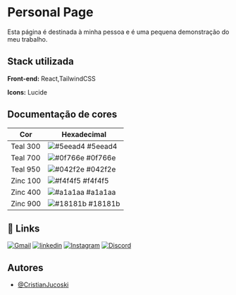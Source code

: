
# Personal Page

Esta página é destinada à minha pessoa e é uma pequena demonstração do meu trabalho.


## Stack utilizada

**Front-end:** React,TailwindCSS

**Icons:** Lucide

## Documentação de cores

| Cor               | Hexadecimal                                                |
| ----------------- | ---------------------------------------------------------------- |
| Teal 300          | ![#5eead4](https://via.placeholder.com/10/5eead4?text=+) #5eead4 |
| Teal 700          | ![#0f766e](https://via.placeholder.com/10/0f766e?text=+) #0f766e |
| Teal 950          | ![#042f2e](https://via.placeholder.com/10/042f2e?text=+) #042f2e |
| Zinc 100          | ![#f4f4f5](https://via.placeholder.com/10/f4f4f5?text=+) #f4f4f5 |
| Zinc 400          | ![#a1a1aa](https://via.placeholder.com/10/a1a1aa?text=+) #a1a1aa |
| Zinc 900          | ![#18181b](https://via.placeholder.com/10/18181b?text=+) #18181b |

## 🔗 Links
[![Gmail](https://img.shields.io/badge/Gmail-333333?style=for-the-badge&logo=gmail&logoColor=red)](mailto:cristian.jucoski@gmail.com)
[![linkedin](https://img.shields.io/badge/linkedin-0A66C2?style=for-the-badge&logo=linkedin&logoColor=white)](https://www.linkedin.com/)
[![Instagram](https://img.shields.io/badge/-Instagram-%23E4405F?style=for-the-badge&logo=instagram&logoColor=white)](https://www.instagram.com/cristianjucoski/)
[![Discord](https://img.shields.io/badge/Discord-7289DA?style=for-the-badge&logo=discord&logoColor=white)](https://discord.com/channels/@crizzjucoski/)

## Autores

- [@CristianJucoski](https://github.com/JucoskiCristian)

